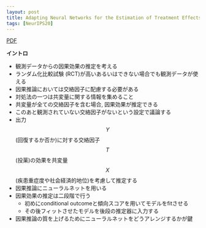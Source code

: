 ```yaml
---
layout: post
title: Adapting Neural Networks for the Estimation of Treatment Effects 
tags: [NeurIPS20]
---
```


<!--more-->

[PDF](https://papers.nips.cc/paper/2019/file/8fb5f8be2aa9d6c64a04e3ab9f63feee-Paper.pdf)

**イントロ**
- 観測データからの因果効果の推定を考える
- ランダム化比較試験 (RCT)が高いあるいはできない場合でも観測データが使える
- 因果推論においては交絡因子に配慮する必要がある
- 対処法の一つは共変量に関する情報を集めること
- 共変量が全ての交絡因子を含む場合, 因果効果が推定できる
- このあと観測されていない交絡因子がないという設定で議論する
- 出力 $$Y$$ (回復するか否か)に対する交絡因子 $$T$$ (投薬)の効果を共変量 $$X$$ (疾患重症度や社会経済的地位)を考慮して推定する
- 因果推論にニューラルネットを用いる
- 因果効果の推定は二段階で行う
  - 初めにconditional outcomeと傾向スコアを用いてモデルをfitさせる
  - その後フィットさせたモデルを後段の推定器に入力する
- 因果推論の質を上げるためにニューラルネットをどうアレンジするかが鍵



